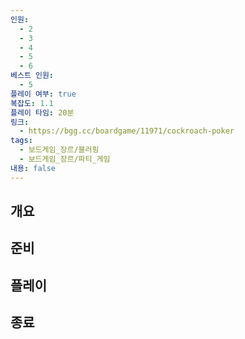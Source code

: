 ```yaml
---
인원:
  - 2
  - 3
  - 4
  - 5
  - 6
베스트 인원:
  - 5
플레이 여부: true
복잡도: 1.1
플레이 타임: 20분
링크:
  - https://bgg.cc/boardgame/11971/cockroach-poker
tags:
  - 보드게임_장르/블러핑
  - 보드게임_장르/파티_게임
내용: false
---
```

## 개요
## 준비
## 플레이
## 종료